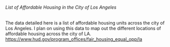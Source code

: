 ###### List of Affordable Housing in the City of Los Angeles
The data detailed here is a list of affordable housing units across the city of Los Angeles. I plan on using this data to map out the different locations of affordable housing across the city of LA. 
https://www.hud.gov/program_offices/fair_housing_equal_opp/la
